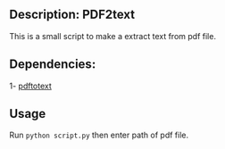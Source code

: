 ## Description: PDF2text
This is a small script to make a extract text from pdf file.  

## Dependencies:
1- [pdftotext](https://pypi.org/project/pdftotext/)

## Usage
Run ```python script.py``` then enter path of pdf file.
